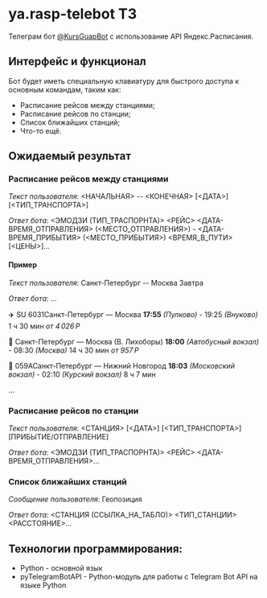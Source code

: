 # ya.rasp-telebot ТЗ
Телеграм бот [@KursGuapBot](https://t.me/KursGuapBot) с использование API Яндекс.Расписания.

## Интерфейс и функционал
Бот будет иметь специальную клавиатуру для быстрого доступа к основным командам, таким как:
* Расписание рейсов между станциями;
* Расписание рейсов по станции;
* Список ближайших станций;
* Что-то ещё.

## Ожидаемый результат
### Расписание рейсов между станциями
*Текст пользователя*: <НАЧАЛЬНАЯ> -- <КОНЕЧНАЯ> [<ДАТА>] [<ТИП_ТРАНСПОРТА>]

*Ответ бота*: <ЭМОДЗИ (ТИП_ТРАСПОРНТА)> <РЕЙС> <ДАТА-ВРЕМЯ_ОТПРАВЛЕНИЯ> (<МЕСТО_ОТПРАВЛЕНИЯ>) - <ДАТА-ВРЕМЯ_ПРИБЫТИЯ> (<МЕСТО_ПРИБЫТИЯ>) <ВРЕМЯ_В_ПУТИ> [<ЦЕНЫ>]...

#### Пример
*Текст пользователя*: Санкт-Петербург -- Москва Завтра

*Ответ бота*: ...

:airplane: SU 6031Санкт-Петербург — Москва **17:55** *(Пулково)* - 19:25 *(Внуково)* 1 ч 30 мин *от 4 026 Р*

:bus: Санкт-Петербург — Москва (В. Лихоборы) **18:00** *(Автобусный вокзал)* - 08:30 *(Москва)* 14 ч 30 мин *от 957 Р*

:train: 059АСанкт-Петербург — Нижний Новгород **18:03** *(Московский вокзал)* - 02:10 *(Курский вокзал)* 8 ч 7 мин

...

### Расписание рейсов по станции
*Текст пользователя*: <СТАНЦИЯ> [<ДАТА>] [<ТИП_ТРАНСПОРТА>] [ПРИБЫТИЕ/ОТПРАВЛЕНИЕ]

*Ответ бота*: <ЭМОДЗИ (ТИП_ТРАСПОРНТА)> <РЕЙС> <ДАТА-ВРЕМЯ_ОТПРАВЛЕНИЯ>...

### Список ближайших станций
*Сообщение пользователя*: Геопозиция

*Ответ бота*: <СТАНЦИЯ (ССЫЛКА_НА_ТАБЛО)> <ТИП_СТАНЦИИ> <РАССТОЯНИЕ>...

## Технологии программирования:
* Python - основной язык
* pyTelegramBotAPI - Python-модуль для работы с Telegram Bot API на языке Python
